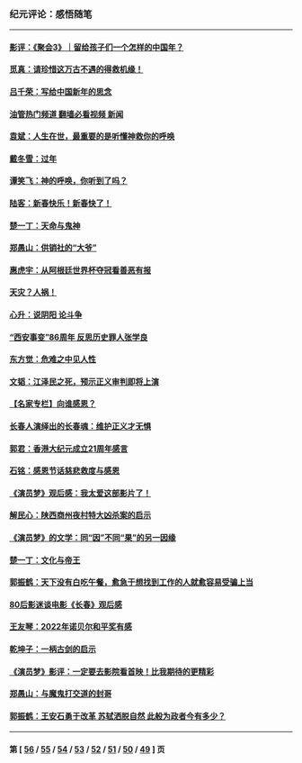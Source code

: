### 纪元评论：感悟随笔
---
#### [影评：《聚会3》｜留给孩子们一个怎样的中国年？](../../pages/nsc1035/n13919652.md?02030330) 
#### [觅真：请珍惜这万古不遇的得救机缘！](../../pages/nsc1035/n13917157.md?02030330) 
#### [吕千荣：写给中国新年的思念](../../pages/nsc1035/n13915103.md?02030330) 
#### [油管热门频道 翻墙必看视频 新闻](ok?02030330)
#### [袁斌：人生在世，最重要的是听懂神救你的呼唤](../../pages/nsc1035/n13914636.md?02030330) 
#### [戴冬雪：过年](../../pages/nsc1035/n13913311.md?02030330) 
#### [谭笑飞：神的呼唤，你听到了吗？](../../pages/nsc1035/n13912603.md?02030330) 
#### [陆客：新春快乐！新春快了！](../../pages/nsc1035/n13911771.md?02030330) 
#### [楚一丁：天命与鬼神](../../pages/nsc1035/n13904371.md?02030330) 
#### [郑愚山：供销社的“大爷”](../../pages/nsc1035/n13904409.md?02030330) 
#### [惠虎宇：从阿根廷世界杯夺冠看善恶有报](../../pages/nsc1035/n13889438.md?02030330) 
#### [天灾？人祸！](../../pages/nsc1035/n13900104.md?02030330) 
#### [心升：说阴阳 论斗争](../../pages/nsc1035/n13885189.md?02030330) 
#### [“西安事变”86周年 反思历史罪人张学良](../../pages/nsc1035/n13882019.md?02030330) 
#### [东方觉：危难之中见人性](../../pages/nsc1035/n13881549.md?02030330) 
#### [文韬：江泽民之死，预示正义审判即将上演](../../pages/nsc1035/n13877698.md?02030330) 
#### [【名家专栏】向谁感恩？](../../pages/nsc1035/n13873797.md?02030330) 
#### [长春人演绎出的长春魂：维护正义才无惧](../../pages/nsc1035/n13871764.md?02030330) 
#### [郭君：香港大纪元成立21周年感言](../../pages/nsc1035/n13871269.md?02030330) 
#### [石铭：感恩节话慈悲救度与感恩](../../pages/nsc1035/n13869863.md?02030330) 
#### [《演员梦》观后感：我太爱这部影片了！](../../pages/nsc1035/n13866783.md?02030330) 
#### [解民心：陕西商州夜村特大凶杀案的启示](../../pages/nsc1035/n13865339.md?02030330) 
#### [《演员梦》的文学：同“因”不同“果”的另一因缘](../../pages/nsc1035/n13863930.md?02030330) 
#### [楚一丁：文化与帝王](../../pages/nsc1035/n13863143.md?02030330) 
#### [郭振鹤：天下没有白吃午餐，愈急于想找到工作的人就愈容易受骗上当](../../pages/nsc1035/n13860772.md?02030330) 
#### [80后影迷谈电影《长春》观后感](../../pages/nsc1035/n13852708.md?02030330) 
#### [王友琴：2022年诺贝尔和平奖有感](../../pages/nsc1035/n13848079.md?02030330) 
#### [乾坤子：一柄古剑的启示](../../pages/nsc1035/n13841954.md?02030330) 
#### [《演员梦》影评：一定要去影院看首映！比我期待的更精彩](../../pages/nsc1035/n13840865.md?02030330) 
#### [郑愚山：与魔鬼打交道的封哥](../../pages/nsc1035/n13840314.md?02030330) 
#### [郭振鹤：王安石勇于改革 苏轼洒脱自然 此般为政者今有多少？](../../pages/nsc1035/n13836901.md?02030330) 

---
#### 第 [ [56](./56.md?02030330) / [55](./55.md?02030330) / [54](./54.md?02030330) / [53](./53.md?02030330) / [52](./52.md?02030330) / [51](./51.md?02030330) / [50](./50.md?02030330) / [49](./49.md?02030330) ] 页
